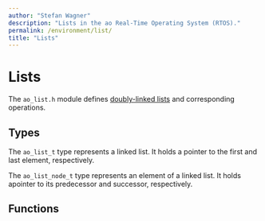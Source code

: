 ```yaml
---
author: "Stefan Wagner"
description: "Lists in the ao Real-Time Operating System (RTOS)."
permalink: /environment/list/
title: "Lists"
---
```


# Lists

The `ao_list.h` module defines [doubly-linked lists](https://en.wikipedia.org/wiki/Doubly_linked_list) and corresponding operations.

## Types

The `ao_list_t` type represents a linked list. It holds a pointer to the first and last element, respectively.

The `ao_list_node_t` type represents an element of a linked list. It holds apointer to its predecessor and successor, respectively.

## Functions
